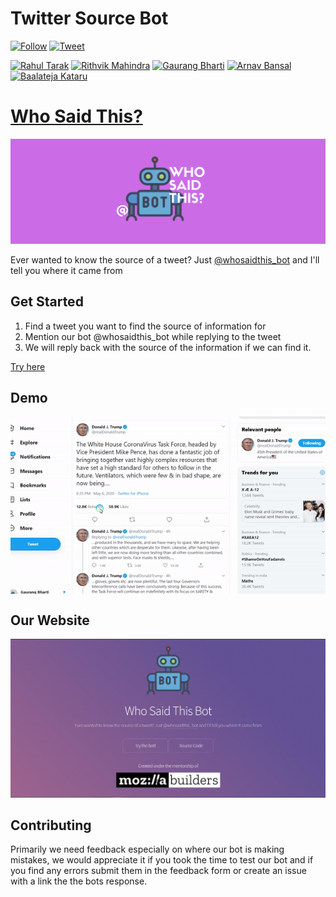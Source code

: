 # Twitter Source Bot
[![Follow](https://img.shields.io/twitter/follow/whosaidthis_bot?style=social)](https://twitter.com/whosaidthis_bot?ref_src=twsrc%5Etfw)
[![Tweet](https://img.shields.io/twitter/url?style=social&url=https%3A%2F%2Ftwittersourcebot.tech)](https://twitter.com/intent/tweet?in_reply_to=1262436305578926081&text=%40whosaidthis_bot+Find+me+the+link)

[![Rahul Tarak](https://img.shields.io/badge/Author-Rahul%20Tarak-green)](https://cryogenicplanet.tech/)
[![Rithvik Mahindra](https://img.shields.io/badge/Author-Rithvik%20Mahindra-green)](https://www.linkedin.com/in/rithvik-mahindra/)
[![Gaurang Bharti](https://img.shields.io/badge/Author-Gaurang%20Bharti-green)](https://www.linkedin.com/in/gaurang-bharti-269441181/)
[![Arnav Bansal](https://img.shields.io/badge/Author-Arnav%20Bansal-green)](https://github.com/lunaroyster)
[![Baalateja Kataru](https://img.shields.io/badge/Author-Baalateja%20Kataru-green)](https://github.com/BK-Modding)

# [Who Said This?](https://twitter.com/whosaidthis_bot)

[![Banner](/docs/images/banner.png)](https://twitter.com/whosaidthis_bot)

Ever wanted to know the source of a tweet? Just [@whosaidthis_bot](https://twitter.com/intent/tweet?screen_name=whosaidthis_bot&ref_src=twsrc%5Etfw&text=The+curve+is+flattening+but+I+do+not+know+how+long+the+coronavirus+crisis+will+continue.+Life+will+be+difficult+for+quite+some+time+to+come.) and I'll tell you where it came from



## Get Started


1. Find a tweet you want to find the source of information for
2. Mention our bot @whosaidthis_bot while replying to the tweet
3. We will reply back with the source of the information if we can find it.

[Try here](https://twitter.com/intent/tweet?in_reply_to=1262436305578926081&text=%40whosaidthis_bot+Find+me+the+link)

## Demo
<img align="center" width="900" height="auto" src="docs/images/demo.gif">


## Our Website


[![Website](/docs/images/website.png)](https://twittersourcebot.tech)


## Contributing

Primarily we need feedback especially on where our bot is making mistakes, we would appreciate it if you took the time to test our bot and if you find any errors submit them in the feedback form or create an issue with a link the the bots response.



